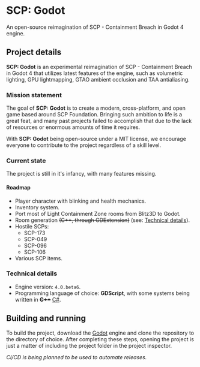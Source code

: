 # SCP: Godot
An open-source reimagination of SCP - Containment Breach in Godot 4 engine.

## Project details
**SCP: Godot** is an experimental reimagination of SCP - Containment Breach in Godot 4 that utilizes latest features of the engine, such as volumetric lighting, GPU lightmapping, GTAO ambient occlusion and TAA antialiasing.

### Mission statement
The goal of **SCP: Godot** is to create a modern, cross-platform, and open game based around SCP Foundation. Bringing such ambition to life is a great feat, and many past projects failed to accomplish that due to the lack of resources or enormous amounts of time it requires.

With **SCP: Godot** being open-source under a MIT license, we encourage everyone to contribute to the project regardless of a skill level.

### Current state
The project is still in it's infancy, with many features missing.

#### Roadmap
- Player character with blinking and health mechanics.
- Inventory system.
- Port most of Light Containment Zone rooms from Blitz3D to Godot.
- Room generation ~~(C++, through GDExtension)~~ (see: [Technical details](https://github.com/SCP-Godot/SCPCB#technical-details)).
- Hostile SCPs:
    - SCP-173
    - SCP-049
    - SCP-096
    - SCP-106
- Various SCP items.

### Technical details
- Engine version: `4.0.beta6`.
- Programming language of choice: **GDScript**, with some systems being written in ~~**C++**~~ [C#](https://github.com/SCP-Godot/SCPCB/issues/2).

## Building and running
To build the project, download the [Godot](https://godotengine.org/article/dev-snapshot-godot-4-0-beta-6) engine and clone the repository to the directory of choice. After completing these steps, opening the project is just a matter of including the project folder in the project inspector.

*CI/CD is being planned to be used to automate releases.*